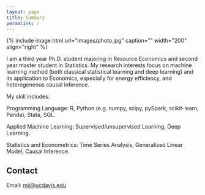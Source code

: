 ```yaml
---
layout: page
title: Summary
permalink: /
---
```


{% include image.html url="images/photo.jpg" caption="" width="200" align="right" %}

I am a third year Ph.D. student majoring in Resource Economics and second year master student in Statistics. My research interests focus on machine learning method (both classical statistical learning and deep learning) and its application to Economics, especially for energy efficiency, and heterogeneous causal inference.

My skill includes:

Programming Language: R, Python (e.g. numpy, scipy, pySpark, scikit-learn, Panda), Stata, SQL.

Applied Machine Learning: Supervised/unsupervised Learning, Deep Learning.

Statistics and Econometrics: Time Series Analysis, Generalized Linear Model, Causal Inference.

## Contact

Email: <a href="mailto:mji@ucdavis.edu">mji@ucdavis.edu</a> 


